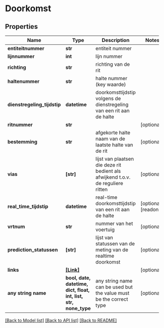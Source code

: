 # Doorkomst


## Properties
Name | Type | Description | Notes
------------ | ------------- | ------------- | -------------
**entiteitnummer** | **str** | entiteit nummer | 
**lijnnummer** | **int** | lijn nummer | 
**richting** | **str** | richting van de rit | 
**haltenummer** | **str** | halte nummer (key waarde) | 
**dienstregeling_tijdstip** | **datetime** | doorkomsttijdstip volgens de dienstregeling van een rit aan de halte | 
**ritnummer** | **str** |  | [optional] 
**bestemming** | **str** | afgekorte halte naam van de laatste halte van de rit | [optional] 
**vias** | **[str]** | lijst van plaatsen die deze rit bedient als afwijkend t.o.v. de reguliere ritten | [optional] 
**real_time_tijdstip** | **datetime** | real-time doorkomsttijdstip van een rit aan de halte | [optional] [readonly] 
**vrtnum** | **str** | nummer van het voertuig | [optional] 
**prediction_statussen** | **[str]** | lijst van statussen van de meting van de realtime doorkomst | [optional] 
**links** | [**[Link]**](Link.md) |  | [optional] 
**any string name** | **bool, date, datetime, dict, float, int, list, str, none_type** | any string name can be used but the value must be the correct type | [optional]

[[Back to Model list]](../README.md#documentation-for-models) [[Back to API list]](../README.md#documentation-for-api-endpoints) [[Back to README]](../README.md)



